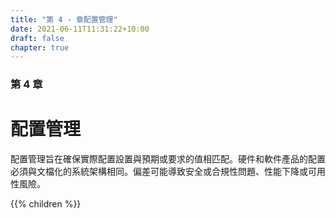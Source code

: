 ```yaml
---
title: "第 4 - 章配置管理"
date: 2021-06-11T11:31:22+10:00
draft: false
chapter: true
---
```


### 第 4 章

# 配置管理

配置管理旨在確保實際配置設置與預期或要求的值相匹配。硬件和軟件產品的配置必須與文檔化的系統架構相同。偏差可能導致安全或合規性問題、性能下降或可用性風險。

{{% children %}}